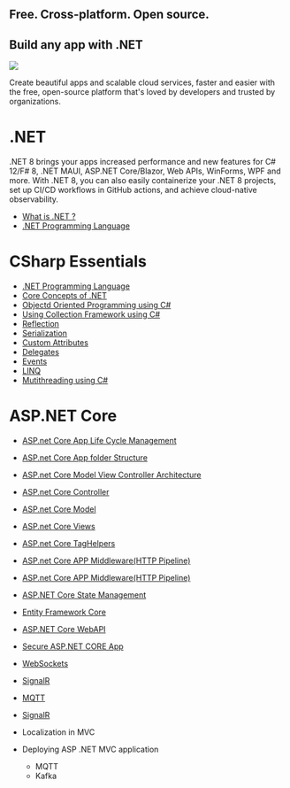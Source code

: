 

## Free. Cross-platform. Open source.
## Build any app with .NET
<img src="https://devblogs.microsoft.com/dotnet/wp-content/uploads/sites/10/2022/11/dotnet-platform2.png"/>

Create beautiful apps and scalable cloud services, faster and easier with the free, open-source platform that's loved by developers and trusted by organizations.

# .NET
.NET 8 brings your apps increased performance and new features for C# 12/F# 8, .NET MAUI, ASP.NET Core/Blazor, Web APIs, WinForms, WPF and more. With .NET 8, you can also easily containerize your .NET 8 projects, set up CI/CD workflows in GitHub actions, and achieve cloud-native observability.
- <a href="https://github.com/RaviTambade/.NET/blob/main/dotnetIntro.md">What is .NET ?</a>
- <a href="https://github.com/RaviTambade/.NET/blob/main/CSharpLang.md">.NET Programming Language</a>

# CSharp Essentials
- <a href="https://github.com/RaviTambade/.NET/blob/main/CSharpLang.md">.NET Programming Language</a>
- <a href="https://github.com/RaviTambade/.NET/blob/main/Core.md">Core Concepts of .NET</a>
- <a href="https://github.com/RaviTambade/.NET/blob/main/oo.md">Objectd Oriented  Programming using C#</a>
- <a href="https://github.com/RaviTambade/.NET/blob/main/Collections.md">Using Collection Framework using C#</a>
- <a href="https://github.com/RaviTambade/.NET/blob/main/reflection.md">Reflection</a>
- <a href="https://github.com/RaviTambade/.NET/blob/main/serialization.md">Serialization</a>
- <a href="https://github.com/RaviTambade/.NET/blob/main/attributes.md">Custom Attributes</a>
- <a href="https://github.com/RaviTambade/.NET/blob/main/delegate.md">Delegates</a>
- <a href="https://github.com/RaviTambade/.NET/blob/main/events.md">Events</a>
- <a href="https://github.com/RaviTambade/.NET/blob/main/linq.md">LINQ</a>
- <a href="https://github.com/RaviTambade/.NET/blob/main/multithreading.md">Mutithreading using C#</a>

# ASP.NET  Core

- <a href="https://github.com/RaviTambade/.NET/blob/main/AspnetCoreLifeCycle.md">ASP.net Core App Life Cycle Management</a>
- <a href="https://github.com/RaviTambade/.NET/blob/main/folderstructure.md">ASP.net Core App folder Structure</a>
- <a href="https://github.com/RaviTambade/.NET/blob/main/mvc.md">ASP.net Core Model View Controller Architecture</a>
- <a href="https://github.com/RaviTambade/.NET/blob/main/cotroler.md">ASP.net Core Controller</a>
- <a href="https://github.com/RaviTambade/.NET/blob/main/model.md">ASP.net Core Model</a>
- <a href="https://github.com/RaviTambade/.NET/blob/main/view.md">ASP.net Core Views</a>
- <a href="https://github.com/RaviTambade/.NET/blob/main/taghelper.md">ASP.net Core TagHelpers</a>

- <a href="https://github.com/RaviTambade/.NET/blob/main/taghelper.md">ASP.net Core APP Middleware(HTTP Pipeline)</a>
- <a href="https://github.com/RaviTambade/.NET/blob/main/MiddlewareAndRouting.md">ASP.net Core APP Middleware(HTTP Pipeline)</a>
- <a href="https://github.com/RaviTambade/.NET/blob/main/Statemgmt.md"> ASP.NET Core State Management</a>
- <a href="https://github.com/RaviTambade/.NET/blob/main/entityframeworkcore.md"> Entity Framework Core</a>
- <a href="https://github.com/RaviTambade/.NET/blob/main/entityframeworkcore.md"> ASP.NET Core WebAPI</a>
- <a href="https://github.com/RaviTambade/.NET/blob/main/entityframeworkcore.md"> Secure ASP.NET CORE App</a>
- <a href="https://github.com/RaviTambade/.NET/blob/main/websockets.md"> WebSockets</a>
- <a href="https://github.com/RaviTambade/.NET/blob/main/signalR.md"> SignalR</a>
- <a href="https://github.com/RaviTambade/.NET/blob/main/MQTT.md"> MQTT</a>
- <a href="https://github.com/RaviTambade/.NET/blob/main/signalR.md"> SignalR</a>

- Localization in MVC
- Deploying ASP .NET MVC application

   - MQTT
   - Kafka